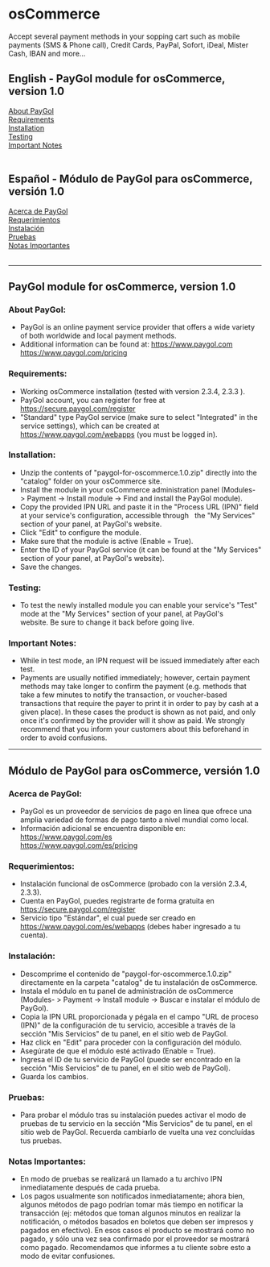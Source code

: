 # osCommerce
Accept several payment methods in your sopping cart such as mobile payments (SMS &amp; Phone call), Credit Cards, PayPal, Sofort, iDeal, Mister Cash, IBAN and more...

## English - PayGol module for osCommerce, version 1.0<br>
[About PayGol](#about-paygol) <br>
[Requirements](#requirements) <br>
[Installation](#installation) <br>
[Testing](#testing) <br>
[Important Notes](#important-notes) <br><br>

## Español - Módulo de PayGol para osCommerce, versión 1.0<br>
[Acerca de PayGol](#acerca-de-paygol) <br>
[Requerimientos](#requerimientos) <br>
[Instalación](#instalación) <br>
[Pruebas](#pruebas) <br>
[Notas Importantes](#notas-importantes) <br><br>

---
## PayGol module for osCommerce, version 1.0

### About PayGol:

- PayGol is an online payment service provider that offers a wide variety of both worldwide and local payment methods.
- Additional information can be found at:
  https://www.paygol.com  
  https://www.paygol.com/pricing
    

### Requirements:

- Working osCommerce installation (tested with version 2.3.4, 2.3.3 ).
- PayGol account, you can register for free at https://secure.paygol.com/register
- "Standard" type PayGol service (make sure to select "Integrated" in the service settings), which can be created at 
   https://www.paygol.com/webapps (you must be logged in).
  
  
### Installation:

- Unzip the contents of "paygol-for-oscommerce.1.0.zip" directly into the "catalog" folder on your osCommerce site.
- Install the module in your osCommerce administration panel (Modules- > Payment -> Install module -> Find and install the PayGol module). 
- Copy the provided IPN URL and paste it in the "Process URL (IPN)" field at your service's configuration, accessible through
  the "My Services" section of your panel, at PayGol's website.
- Click "Edit" to configure the module.
- Make sure that the module is active (Enable = True).
- Enter the ID of your PayGol service (it can be found at the "My Services" section of your panel, at PayGol's website).
- Save the changes.

	

### Testing:

- To test the newly installed module you can enable your service's "Test" mode at the "My Services" section of your panel, 
  at PayGol's website. Be sure to change it back before going live.

 
### Important Notes:

- While in test mode, an IPN request will be issued immediately after each test.
- Payments are usually notified immediately; however, certain payment methods may take longer to confirm the payment 
  (e.g. methods that take a few minutes to notify the transaction, or voucher-based transactions that require the payer 
  to print it in order to pay by cash at a given place). In these cases the product is shown as not paid, and only 
  once it's confirmed by the provider will it show as paid. We strongly recommend that you inform your customers about this 
  beforehand in order to avoid confusions.


---
## Módulo de PayGol para osCommerce, versión 1.0


### Acerca de PayGol:

- PayGol es un proveedor de servicios de pago en línea que ofrece una amplia variedad de formas de pago tanto a nivel mundial como local.
- Información adicional se encuentra disponible en:
  https://www.paygol.com/es  
  https://www.paygol.com/es/pricing


### Requerimientos:

- Instalación funcional de osCommerce (probado con la versión 2.3.4, 2.3.3).
- Cuenta en PayGol, puedes registrarte de forma gratuita en https://secure.paygol.com/register
- Servicio tipo "Estándar", el cual puede ser creado en https://www.paygol.com/es/webapps (debes haber ingresado a tu cuenta).
  

### Instalación:

- Descomprime el contenido de "paygol-for-oscommerce.1.0.zip" directamente en la carpeta "catalog" de tu instalación de osCommerce.
- Instala el módulo en tu panel de administración de osCommerce (Modules- > Payment -> Install module -> Buscar e instalar el módulo de PayGol).
- Copia la IPN URL proporcionada y pégala en el campo "URL de proceso (IPN)" de la configuración de tu servicio, accesible a través de 
  la sección "Mis Servicios" de tu panel, en el sitio web de PayGol.
- Haz click en "Edit" para proceder con la configuración del módulo.
- Asegúrate de que el módulo esté activado (Enable = True).
- Ingresa el ID de tu servicio de PayGol (puede ser encontrado en la sección "Mis Servicios" de tu panel, en el sitio web de PayGol).
- Guarda los cambios.

  
### Pruebas:

- Para probar el módulo tras su instalación puedes activar el modo de pruebas de tu servicio en la sección "Mis Servicios" 
  de tu panel, en el sitio web de PayGol. Recuerda cambiarlo de vuelta una vez concluídas tus pruebas.

  
### Notas Importantes:

- En modo de pruebas se realizará un llamado a tu archivo IPN inmediatamente después de cada prueba.
- Los pagos usualmente son notificados inmediatamente; ahora bien, algunos métodos de pago podrían tomar más tiempo en notificar 
  la transacción (ej: métodos que toman algunos minutos en realizar la notificación, o métodos basados en boletos que deben ser 
  impresos y pagados en efectivo). En esos casos el producto se mostrará como no pagado, y sólo una vez sea confirmado por el 
  proveedor se mostrará como pagado. Recomendamos que informes a tu cliente sobre esto a modo de evitar confusiones.	
	
 
